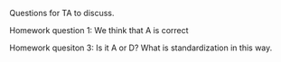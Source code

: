 Questions for TA to discuss.

Homework question 1:
We think that A is correct

Homework quesiton 3:
Is it A or D? What is standardization in this way.
